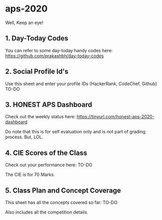 # aps-2020
Well, Keep an eye!

**1. Day-Today Codes**
----------------------
You can refer to some day-today handy codes here:
https://github.com/prakashbh/day-today-codes




**2. Social Profile Id's**
-----------------------
Use this sheet and enter your profile IDs (HackerRank, CodeChef, Github)
TO-DO



**3. HONEST APS Dashboard**
---------------------------
Check out the weekly status here: https://tinyurl.com/honest-aps-2020-dashboard

Do note that this is for self evaluation only and is not part of grading process. But, LOL.  



**4. CIE Scores of the Class**
---------------------------
Check out your performance here: TO-DO

The CIE is for 70 Marks. 



**5. Class Plan and Concept Coverage**
--------------------------------------
This sheet has all the concepts covered so far: TO-DO

Also includes all the competition details. 
